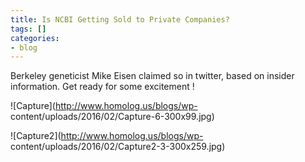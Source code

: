 ```yaml
---
title: Is NCBI Getting Sold to Private Companies?
tags: []
categories:
- blog
---
```

Berkeley geneticist Mike Eisen claimed so in twitter, based on insider
information. Get ready for some excitement !
<!--more-->

![Capture](http://www.homolog.us/blogs/wp-
content/uploads/2016/02/Capture-6-300x99.jpg)

![Capture2](http://www.homolog.us/blogs/wp-
content/uploads/2016/02/Capture2-3-300x259.jpg)

